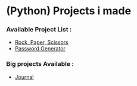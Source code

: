 # (Python) Projects i made

### Available Project List :
- <a href="RockPaperScissors">Rock, Paper, Scissors</a>
- <a href="PasswordGenerator">Password Generator</a>

### Big projects Available :
- <a href="Journal">Journal</a>
